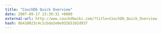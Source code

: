 ```yaml
---
title: "CouchDb Quick Overview"
date: 2007-09-17 13:39:31 +0000
external-url: http://www.couchdbwiki.com/?title=CouchDb_Quick_Overview
hash: 8b410023c4c1cbda2e0e932b5102d937
---
```



